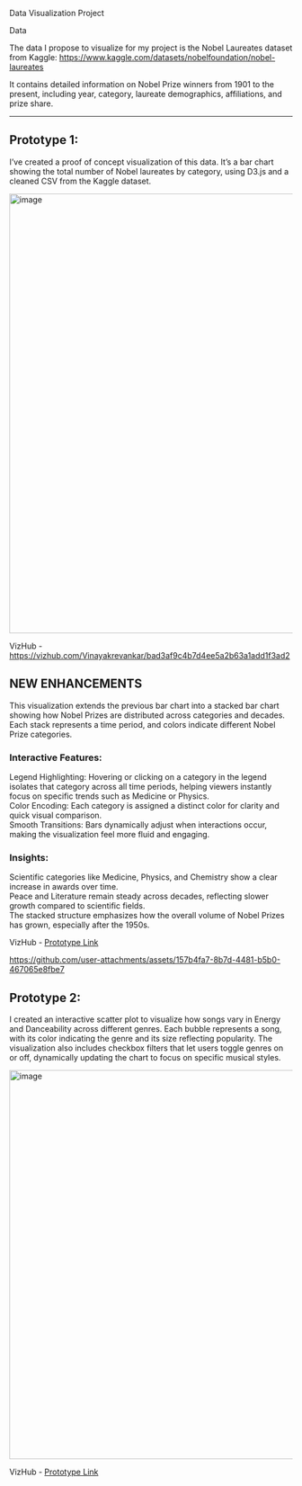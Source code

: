 Data Visualization Project

Data

The data I propose to visualize for my project is the Nobel Laureates dataset from Kaggle:
https://www.kaggle.com/datasets/nobelfoundation/nobel-laureates

It contains detailed information on Nobel Prize winners from 1901 to the present, including year, category, laureate demographics, affiliations, and prize share.

---

## Prototype 1:

I’ve created a proof of concept visualization of this data.
It’s a bar chart showing the total number of Nobel laureates by category, using D3.js and a cleaned CSV from the Kaggle dataset.

<img width="1358" height="782" alt="image" src="https://github.com/user-attachments/assets/488302e1-15ad-4eab-ab98-7c51ffbc441b" />

VizHub - https://vizhub.com/Vinayakrevankar/bad3af9c4b7d4ee5a2b63a1add1f3ad2

## NEW ENHANCEMENTS 

This visualization extends the previous bar chart into a stacked bar chart showing how Nobel Prizes are distributed across categories and decades. Each stack represents a time period, and colors indicate different Nobel Prize categories. <br>
### Interactive Features:
Legend Highlighting: Hovering or clicking on a category in the legend isolates that category across all time periods, helping viewers instantly focus on specific trends such as Medicine or Physics.<br>
Color Encoding: Each category is assigned a distinct color for clarity and quick visual comparison.<br>
Smooth Transitions: Bars dynamically adjust when interactions occur, making the visualization feel more fluid and engaging.
### Insights:
Scientific categories like Medicine, Physics, and Chemistry show a clear increase in awards over time.<br>
Peace and Literature remain steady across decades, reflecting slower growth compared to scientific fields.<br>
The stacked structure emphasizes how the overall volume of Nobel Prizes has grown, especially after the 1950s.<br>

VizHub - <a href="https://vizhub.com/Vinayakrevankar/9c343639e1464ab99a791dc46bf618e6"> Prototype Link </a>

https://github.com/user-attachments/assets/157b4fa7-8b7d-4481-b5b0-467065e8fbe7

## Prototype 2:

I created an interactive scatter plot to visualize how songs vary in Energy and Danceability across different genres. Each bubble represents a song, with its color indicating the genre and its size reflecting popularity. The visualization also includes checkbox filters that let users toggle genres on or off, dynamically updating the chart to focus on specific musical styles.

<img width="1360" height="692" alt="image" src="https://github.com/user-attachments/assets/c493c244-9e82-457f-bd43-9063fe5dd0ec" />

VizHub - <a href="https://vizhub.com/Vinayakrevankar/788a38aa88704de795301daf53b07694?file=App.js"> Prototype Link </a>





